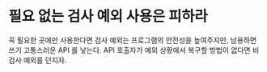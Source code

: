 # 필요 없는 검사 예외 사용은 피하라

꼭 필요한 곳에만 사용한다면 검사 예외는 프로그램의 안전성을 높여주지만, 남용하면 쓰기 고통스러운 API 를 낳는다.
API 호출자가 예외 상황에서 복구할 방법이 없다면 비검사 예외를 던지자.
